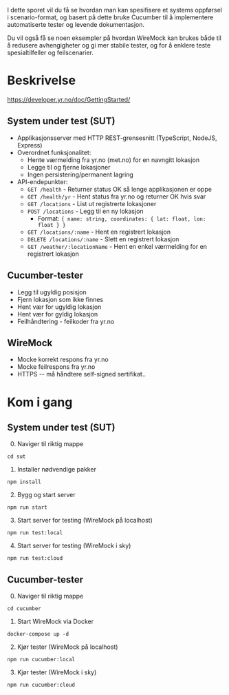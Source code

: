 I dette sporet vil du få se hvordan man kan spesifisere et systems oppførsel i scenario-format, og basert på dette bruke Cucumber til å implementere automatiserte tester og levende dokumentasjon.

Du vil også få se noen eksempler på hvordan WireMock kan brukes både til å redusere avhengigheter og gi mer stabile tester, og for å enklere teste spesialtilfeller og feilscenarier.

# Beskrivelse

https://developer.yr.no/doc/GettingStarted/

## System under test (SUT)

* Applikasjonsserver med HTTP REST-grensesnitt (TypeScript, NodeJS, Express)
* Overordnet funksjonalitet:
    * Hente værmelding fra yr.no (met.no) for en navngitt lokasjon
    * Legge til og fjerne lokasjoner
    * Ingen persistering/permanent lagring
* API-endepunkter:
    * `GET /health` - Returner status OK så lenge applikasjonen er oppe
    * `GET /health/yr` - Hent status fra yr.no og returner OK hvis svar
    * `GET /locations` - List ut registrerte lokasjoner
    * `POST /locations` - Legg til en ny lokasjon
        * Format: `{ name: string, coordinates: { lat: float, lon: float } }`
    * `GET /locations/:name` - Hent en registrert lokasjon
    * `DELETE /locations/:name` - Slett en registrert lokasjon
    * `GET /weather/:locationName` - Hent en enkel værmelding for en registrert lokasjon

## Cucumber-tester
* Legg til ugyldig posisjon
* Fjern lokasjon som ikke finnes
* Hent vær for ugyldig lokasjon
* Hent vær for gyldig lokasjon
* Feilhåndtering - feilkoder fra yr.no

## WireMock
* Mocke korrekt respons fra yr.no
* Mocke feilrespons fra yr.no
* HTTPS -- må håndtere self-signed sertifikat..


# Kom i gang

## System under test (SUT)
0. Naviger til riktig mappe
```
cd sut
```
1. Installer nødvendige pakker
```
npm install
```
2. Bygg og start server
```
npm run start
```
3. Start server for testing  (WireMock på localhost)
```
npm run test:local
```
4. Start server for testing (WireMock i sky)
```
npm run test:cloud
```

## Cucumber-tester
0. Naviger til riktig mappe
```
cd cucumber
```
1. Start WireMock via Docker
```
docker-compose up -d
```
2. Kjør tester (WireMock på localhost)
```
npm run cucumber:local
```
3. Kjør tester (WireMock i sky)
```
npm run cucumber:cloud
```
